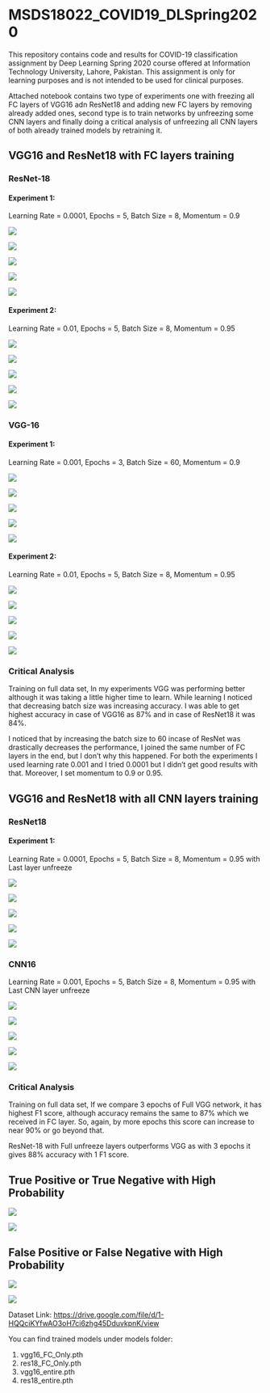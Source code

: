 # MSDS18022_COVID19_DLSpring2020
This repository contains code and results for COVID-19 classification assignment by Deep Learning Spring 2020 course offered at Information Technology University, Lahore, Pakistan. This assignment is only for learning purposes and is not intended to be used for clinical purposes.


Attached notebook contains two type of experiments one with freezing all FC layers of VGG16 adn ResNet18 and adding new FC layers by removing already added ones, second type is to train networks by unfreezing some CNN layers and finally doing a critical analysis of unfreezing all CNN layers of both already trained models by retraining it.

## VGG16 and ResNet18 with FC layers training

### ResNet-18

#### Experiment 1:
Learning Rate = 0.0001, Epochs = 5, Batch Size = 8, Momentum = 0.9


![](images/image008.png)

![](images/image009.png)

![](images/image010.png)

![](images/image011.png)

![](images/image012.png)

#### Experiment 2:
Learning Rate = 0.01, Epochs = 5, Batch Size = 8, Momentum = 0.95

![](images/image013.png)

![](images/image014.png)

![](images/image015.png)

![](images/image016.png)

![](images/image017.png)

### VGG-16

#### Experiment 1:
Learning Rate = 0.001, Epochs = 3, Batch Size = 60, Momentum = 0.9


![](images/image020.png)

![](images/image021.png)

![](images/image022.png)

![](images/image023.png)

![](images/image024.png)

#### Experiment 2:
Learning Rate = 0.01, Epochs = 5, Batch Size = 8, Momentum = 0.95

![](images/image025.png)

![](images/image026.png)

![](images/image027.png)

![](images/image028.png)

![](images/image029.png)


### Critical Analysis
Training on full data set, In my experiments VGG was performing better although it was taking a little higher time to learn. While learning I noticed that decreasing batch size was increasing accuracy. I was able to get highest accuracy in case of VGG16 as 87% and in case of ResNet18 it was 84%. 

I noticed that by increasing the batch size to 60 incase of ResNet was drastically decreases the performance, I joined the same number of FC layers in the end, but I don’t why this happened. For both the experiments I used learning rate 0.001 and I tried 0.0001 but I didn’t get good results with that. Moreover, I set momentum to 0.9 or 0.95. 

## VGG16 and ResNet18 with all CNN layers training

### ResNet18

#### Experiment 1:
Learning Rate = 0.0001, Epochs = 5, Batch Size = 8, Momentum = 0.95 with Last layer unfreeze

![](images/image030.png)

![](images/image031.png)

![](images/image032.png)

![](images/image033.png)

![](images/image034.png)

### CNN16
Learning Rate = 0.001, Epochs = 5, Batch Size = 8, Momentum = 0.95 with Last CNN layer unfreeze

![](images/image035.png)

![](images/image036.png)

![](images/image037.png)

![](images/image038.png)

![](images/image039.png)

### Critical Analysis
Training on full data set, If we compare 3 epochs of Full VGG network, it has highest F1 score, although accuracy remains the same to 87% which we received in FC layer. So, again, by more epochs this score can increase to near 90% or go beyond that.

ResNet-18 with Full unfreeze layers outperforms VGG as with 3 epochs it gives 88% accuracy with 1 F1 score. 

## True Positive or True Negative with High Probability

![](images/BPI1.png)


![](images/BPI2.PNG)

## False Positive or False Negative with High Probability

![](images/WPI1.PNG)


![](images/WPI2.PNG)


Dataset Link: https://drive.google.com/file/d/1-HQQciKYfwAO3oH7ci6zhg45DduvkpnK/view

You can find trained models under models folder:

  1. vgg16_FC_Only.pth
  2. res18_FC_Only.pth
  3. vgg16_entire.pth
  4. res18_entire.pth
